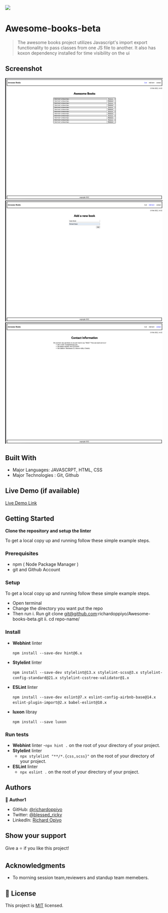 ![](https://img.shields.io/badge/Microverse-blueviolet)

# Awesome-books-beta

> The awesome books project utilizes Javascript's import export functionality to pass classes from one JS file to another. It also has koxon dependency installed for time visibility on the ui

## Screenshot

![screenshot](./images/a.png)
![screenshot](./images/b.png)
![screenshot](./images/c.png)

## Built With

- Major Languages: JAVASCRPT, HTML, CSS
- Major Technologies : Git, Github

## Live Demo (if available)

[Live Demo Link](https://livedemo.com)


## Getting Started

**Clone the repository and setup the linter**


To get a local copy up and running follow these simple example steps.

### Prerequisites
- npm ( Node Package Manager )
- git and Github Account

### Setup

To get a local copy up and running follow these simple example steps.

- Open terminal
- Change the directory you want put the repo
- Then run
  i. Run git clone git@github.com:richardoppiyo/Awesome-books-beta.git
  ii. cd repo-name/

### Install

- **Webhint** linter

  `npm install --save-dev hint@6.x`

- **Stylelint** linter

  `npm install --save-dev stylelint@13.x stylelint-scss@3.x stylelint-config-standard@21.x stylelint-csstree-validator@1.x`

- **ESLint** linter

  `npm install --save-dev eslint@7.x eslint-config-airbnb-base@14.x eslint-plugin-import@2.x babel-eslint@10.x`

 - **luxon** libray

    `npm install --save luxon`



### Run tests
- **Webhint** linter -`npx hint .` on the root of your directory of your project.
- **Stylelint** linter
  - `npx stylelint "**/*.{css,scss}"` on the root of your directory of your project.
- **ESLint** linter
  - `npx eslint .` on the root of your directory of your project.


## Authors

👤 **Author1**

- GitHub: [@richardoppiyo](https://github.com/richardoppiyo)
- Twitter: [@blessed_ricky](https://twitter.com/blessed_ricky)
- LinkedIn: [Richard Opiyo](https://linkedin.com/in/richardoppiyo)



## Show your support

Give a ⭐️ if you like this project!

## Acknowledgments

- To morning session team,reviewers and standup team memebers.

## 📝 License

This project is [MIT](./MIT.md) licensed.